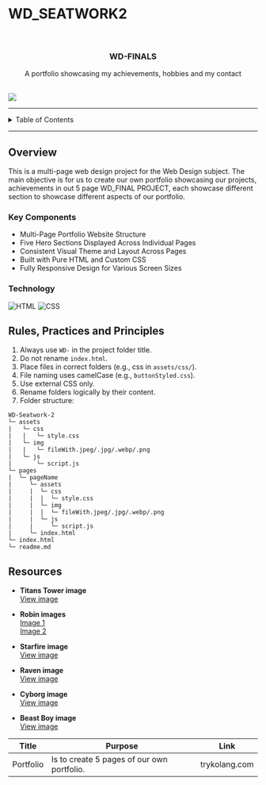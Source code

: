 # WD_SEATWORK2

<a name="readme-top"></a>

<br/>
<div align="center">
  <h3 align="center">WD-FINALS</h3>
</div>

<div align="center">
  A portfolio showcasing my achievements, hobbies and my contact
</div>

<br/>

![](https://visit-counter.vercel.app/counter.png?page=GhostdogXx/WD-FINALS)

---

<details>
  <summary>Table of Contents</summary>
  <ol>
    <li>
      <a href="#overview">Overview</a>
      <ol>
        <li><a href="#key-components">Key Components</a></li>
        <li><a href="#technology">Technology</a></li>
      </ol>
    </li>
    <li><a href="#rules-practices-and-principles">Rules, Practices and Principles</a></li>
    <li><a href="#resources">Resources</a></li>
  </ol>
</details>

---

## Overview

This is a multi-page web design project for the Web Design subject. The main objective is for us to create our own portfolio showcasing our projects, achievements in out 5 page WD_FINAL PROJECT, each showcase different section to showcase different aspects of our portfolio.


### Key Components
- Multi-Page Portfolio Website Structure
- Five Hero Sections Displayed Across Individual Pages
- Consistent Visual Theme and Layout Across Pages
- Built with Pure HTML and Custom CSS
- Fully Responsive Design for Various Screen Sizes

### Technology
![HTML](https://img.shields.io/badge/HTML-E34F26?style=for-the-badge&logo=html5&logoColor=white)
![CSS](https://img.shields.io/badge/CSS-1572B6?style=for-the-badge&logo=css3&logoColor=white)

## Rules, Practices and Principles
1. Always use `WD-` in the project folder title.
2. Do not rename `index.html`.
3. Place files in correct folders (e.g., css in `assets/css/`).
4. File naming uses camelCase (e.g., `buttonStyled.css`).
5. Use external CSS only.
6. Rename folders logically by their content.
7. Folder structure:


```
WD-Seatwork-2
└─ assets
|   └─ css
|   |   └─ style.css
|   └─ img
|   |   └─ fileWith.jpeg/.jpg/.webp/.png
|   └─ js
|       └─ script.js
└─ pages
|  └─ pageName
|     └─ assets
|     |  └─ css
|     |  |  └─ style.css
|     |  └─ img
|     |  |  └─ fileWith.jpeg/.jpg/.webp/.png
|     |  └─ js
|     |     └─ script.js
|     └─ index.html
└─ index.html
└─ readme.md
```

## Resources

- **Titans Tower image**  
  [View image](https://i.pinimg.com/1200x/7d/a8/6e/7da86e655e53668e3a6c1819f63cf925.jpg)

- **Robin images**  
  [Image 1](https://i.pinimg.com/1200x/18/15/84/1815845b70beb8fef029455bf430db02.jpg)  
  [Image 2](https://i.pinimg.com/736x/f1/33/a7/f133a7ee98699278d841810ad78954ba.jpg)

- **Starfire image**  
  [View image](https://i.pinimg.com/736x/50/2a/d9/502ad991323b67c7611fd072cb7bb28e.jpg)

- **Raven image**  
  [View image](https://i.pinimg.com/736x/f8/27/a5/f827a554169e043be711e41bd69405dc.jpg)

- **Cyborg image**  
  [View image](https://i.pinimg.com/1200x/48/08/98/4808983a444e0caebd6522d9ed16d86c.jpg)

- **Beast Boy image**  
  [View image](https://i.pinimg.com/736x/af/3e/44/af3e44fa2fba9b8a16990b334acec3f2.jpg)

| Title | Purpose | Link |
|-|-|-|
| Portfolio | Is to create 5 pages of our own portfolio. | trykolang.com |
